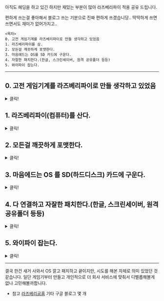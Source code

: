 아직도 헤딩을 하고 있긴 하지만 재밌는 부분이 많아 라즈베리파이 적용 공유 드립니다.

편하게 쓰는걸 좋아해서 블로그 쓰는 기분으로 진짜 편하게 쓰겠습니당..
딱딱하게 쓰면 쓰면서도 재미가 없어가지고..
```
<목차>
0. 고전 게임기계를 라즈베리파이로 만들 생각하고 있었음
1. 라즈베리파이를 삼.
2. 모든걸 깨끗하게 포맷한다.
3. 마음에드는 OS를 SD 카드에 구운다.  
4. 자잘한 패치한다.(한글, 스크린세이버, 원격 공유폴더 등등)
5. 와이파이 잡는다. 
```
----------------------------------------------------------
## 0. 고전 게임기계를 라즈베리파이로 만들 생각하고 있었음
<details><summary>클릭!</summary>
구글링을 하다보면 게임 기계를 자기손으로 만든걸 인증하는 용자들이 있습니다.
<img width="809" alt="34c3780e-d30a-11e8-9af7-8cdd09eb32ed" src="https://user-images.githubusercontent.com/22016317/48462130-45a47680-e81a-11e8-8904-9bf2932bf306.png">

[라즈베리파이를 이용한 레트로 게임기 만들기](http://rect2ellipse.com/?p=539)
꽤 엔틱해보여서 이런거 하나 잘 집에하나 모셔놓으면 손님이나 애들이 왔을 때도 놀기 좋겠구나 생각하고 있었죠.
</details>

## 1. 라즈베리파이(컴퓨터)를 산다.
<details><summary>클릭!</summary>
일단 될지 안될지도 모르는데 아무리 제가 연구하고 싶어도 사비로 사긴 아까워가지고
사내 모니터링 툴 만든다는 멋진 명분으로 라즈베리파이 스타트 키트 2개를 샀습니다. 

[모델은 라즈베리파이3 b+](http://www.icbanq.com/P008271082)
- 무선 랜 wifi 지원,
- hdmi, mini display, usb 4개, 코어 램 등등은 생략~

<img width="556" alt="8d629416-d30c-11e8-8798-e382e6434640" src="https://user-images.githubusercontent.com/22016317/48462129-45a47680-e81a-11e8-835b-6b53d87fd906.png">

</details>


## 2. 모든걸 깨끗하게 포맷한다.
<details><summary>클릭!</summary>

![a8c2fc94-d30e-11e8-9bfe-c2f6b00a94a4 1](https://user-images.githubusercontent.com/22016317/48462180-8b613f00-e81a-11e8-9024-ea87bb7b72b8.png)


배송은 한 5일 걸렸던거 같습니다. 아주 기대하고 있었는데, 회사에서 사주는거라 역시 느립니다.
무튼 도착해서 까보니 역시 스타트 키트 답게 뭐가 많습니다. 이것저것 끼고 코드도 꼽아보니 불도 들어오는군요.
불량은 아닌 것 같습니다.

그리고 한번 생각해봅니다.
<라즈베리파이 = 씨피유, 메모리, 메인보드>, < SD카드 = 하드디스크 > < 전원장치 = 전원장치 >
</details>

## 3. 마음에드는 OS 를 SD(하드디스크) 카드에 구운다.
<details><summary>클릭!</summary>
그럼 상식적으로 SD 카드를 포맷해서 날것으로 만든다음 부팅디스크를 만들면 될 것 같습니다.

[Raspberrypi Official Home](https://www.raspberrypi.org/downloads/)  에 가보면 Official OS 2개  Noob, Raspbian 을 포함해 우분투, 윈도우 까지 대충 10개를 오픈소스 OS로 공개하고 있는데요.
우분투로 대학교 때 개발을 해서 우분투 깔고 싶었지만, 초심자 답게 "공식 OS 라즈비안" 깔기로합니다. 
근데 끝나고 나서 든 생각은 다음에 다시 설치하면 우분투 깔 겁니다. 유투브로 남이 하는거 보니 익숙해서 편해보이네요.

포맷은 [SD Card Formatter](https://www.sdcard.org/downloads/formatter_4/)를 이용합니다.
제곧내를 이럴 때 쓰는건지 이름보니 포맷 잘할 것 같습니다. 
제 imac 에 SD 카드를 꼽으니 알아서 스펙이 다 나오고 좋네요. 전 이런 UI단순하고 원클릭으로 해결하는걸 좋아합니다. 기다리기 귀찮으니 빨라보이는 Quick format을 합니다.

포맷은 생각보다 오래 걸립니다. 한 5분 ~ 10분 기다렸던거 같습니다. 중간에 멈춘거 같았는데 곧 잘 되더라구요.
형편없는 Finish Alert 를 구경하고 이제 라즈비안을 구울 차례입니다.

굽는 툴은 [Etcher](https://etcher.io/) 로 합니다. 다운받으러 갔더니 [spring.io](https://spring.io/) 만큼 대문이 자극적입니다.


<img width="600" alt="66ccd6e2-d30f-11e8-9ea8-623abbd2fe6f" src="https://user-images.githubusercontent.com/22016317/48462131-45a47680-e81a-11e8-82ab-9a6d093ec9f7.png">

역시 사용방법은 포맷보다 더 단순합니다. 키니깐 SD 카드도 자동으로 다 선택되어있네요. 그냥 다운받은 Raspbian 이미지 클릭하고 굽기 누릅니다. 이것도 꽤 걸립니다.

</details>

## 4. 다 연결하고 자잘한 패치한다.(한글, 스크린세이버, 원격 공유폴더 등등)
<details><summary>클릭!</summary>
케이블도 연결하고 이것저것 Tv 에 연결해서 부팅해봅니다.
아주 단순한 OS configuration 이후 배경화면이 보이는데 헐.

<img width="829" alt="80a7191c-d317-11e8-8f82-ed089b2de22b" src="https://user-images.githubusercontent.com/22016317/48462132-463d0d00-e81a-11e8-95b5-7ced6f461979.png">
한글이 깨집니다. 모든 글자가 네모로보여요.
작업표시줄에 있는 터미널을 클릭해서 한글패치를 합니다. 삽질은 했지만 답은 간단합니다.

루트권한을 따로 조작하지 않았더니 sudo 그냥 치면 다 되네요. 편합니다.

```
sudo apt-get install fonts-unfonts-core
```

모니터가 잠자면 안되니깐 화면보호기를 찾는데 놀랍게도 라즈비안은 스크린세이버가 없습니다. 역시 설치..
커맨드로 설정파일 수정하는 법도 있다는데, 역시 제가 하면 안됩니다. 그러니 그냥 어플 설치

```
sudo apt-get install xscreensaver
```

언제 또 써먹을지 모르공유 폴더를 설치해봅니다.

```
sudo apt-get install netatalk
```

맥에서 바로 넣을 수가 있네요.ㅋㅋ 굿


<img width="355" alt="904482fe-d314-11e8-8d62-b68172ad1038" src="https://user-images.githubusercontent.com/22016317/48462133-463d0d00-e81a-11e8-976f-ff20095ba728.png">

</details>

## 5. 와이파이 잡는다. 
<details><summary>클릭!</summary>

보안 WPA / 802.1X 형식의 WIFI 는 라즈비안에서 기본으로 받아들이질 못하는데요.
직접 Command 로 들어가 configure 수정을 하면 부팅하면서 억지로 가능하긴합니다. 

WiFi 관련 네트워크 지식이 부족해 값들을 잘못 쓴건지 동작을 하진않네요. ㅠ 일단 실패
wlan도 MAC Address 신청하고 사용해야하니 참고하시면 될 것 같습니다.

```
sudo nano /etc/wpa_supplicant/wpa_supplicant.conf
```

```json
network={
    ssid="와이파이이름"
    key_mgmt=WPA-EAP
    ear=PEAP
    identify="아디"
    password="비밀번호"
    priority=1 #컴키면 1등으로 잡아줌
}

```

</details>

-----------------------

결국 한건 새거 사와서 OS 깔고 패치하고 끝이지만, 시도를 해본 자체로 의미 있었던 것 같습니다. 
일단 게임기부터 만들고 개인적으로 더 회사 서비스에 맞춰서 디벨롭해볼게 없나 고민해볼까합니다.

- 참고
  [라즈베리공홈](https://www.raspberrypi.org/)
  기타 구글 블로그 몇 개